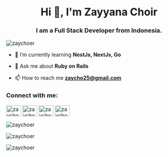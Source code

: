 <h1 align="center">Hi 👋, I'm Zayyana Choir</h1>
<h3 align="center">I am a Full Stack Developer from Indonesia.</h3>

<p align="left"> <img src="https://komarev.com/ghpvc/?username=zaychoer&label=Profile%20views&color=0e75b6&style=flat" alt="zaychoer" /> </p>

- 🌱 I’m currently learning **NestJs, NextJs, Go**

- 💬 Ask me about **Ruby on Rails**

- 📫 How to reach me **zaycho25@gmail.com**

<h3 align="left">Connect with me:</h3>
<p align="left">
<a href="https://twitter.com/zaycho" target="blank"><img align="center" src="https://raw.githubusercontent.com/rahuldkjain/github-profile-readme-generator/master/src/images/icons/Social/twitter.svg" alt="zaycho" height="30" width="40" /></a>
<a href="https://linkedin.com/in/zaycho" target="blank"><img align="center" src="https://raw.githubusercontent.com/rahuldkjain/github-profile-readme-generator/master/src/images/icons/Social/linked-in-alt.svg" alt="zaycho" height="30" width="40" /></a>
<a href="https://fb.com/zaycho" target="blank"><img align="center" src="https://raw.githubusercontent.com/rahuldkjain/github-profile-readme-generator/master/src/images/icons/Social/facebook.svg" alt="zaycho" height="30" width="40" /></a>
<a href="https://instagram.com/zaycho" target="blank"><img align="center" src="https://raw.githubusercontent.com/rahuldkjain/github-profile-readme-generator/master/src/images/icons/Social/instagram.svg" alt="zaycho" height="30" width="40" /></a>
</p>

<p><img align="center" src="https://github-readme-stats.vercel.app/api/top-langs?username=zaychoer&show_icons=true&locale=en&layout=compact" alt="zaychoer" /></p>

<p><img align="center" src="https://github-readme-stats.vercel.app/api?username=zaychoer&show_icons=true&locale=en" alt="zaychoer" /></p>

<p><img align="center" src="https://github-readme-streak-stats.herokuapp.com/?user=zaychoer&" alt="zaychoer" /></p>
